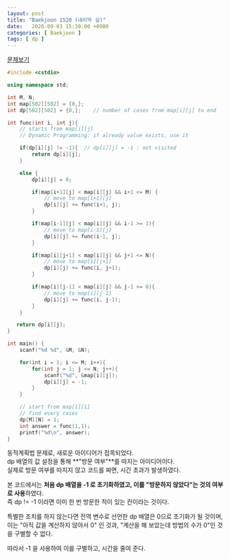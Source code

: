 ```yaml
---
layout: post
title: "Baekjoon 1520 (내리막 길)"
date:   2020-09-03 15:30:00 +0900
categories: [ Baekjoon ]
tags: [ dp ]
---
```


[문제보기][prob]
<!-- more -->
```c++
#include <cstdio>

using namespace std;

int M, N;
int map[502][502] = {0,};
int dp[502][502] = {0,};    // number of cases from map[i][j] to end

int func(int i, int j){
    // starts from map[i][j]
    // Dynamic Programming: if already value exists, use it

    if(dp[i][j] != -1){  // dp[i][j] = -1 : not visited
        return dp[i][j];
    }

    else {
        dp[i][j] = 0;

        if(map[i+1][j] < map[i][j] && i+1 <= M) {
            // move to map[i+1][j]
            dp[i][j] += func(i+1, j);
        }

        if(map[i-1][j] < map[i][j] && i-1 >= 1){
            // move to map[i-1][j]
            dp[i][j] += func(i-1, j);
        }

        if(map[i][j+1] < map[i][j] && j+1 <= N){
            // move to map[i][j+1]
            dp[i][j] += func(i, j+1);
        }

        if(map[i][j-1] < map[i][j] && j-1 >= 0){
            // move to map[i][j-1]
            dp[i][j] += func(i, j-1);
        }
    }

   return dp[i][j];
}

int main() {
    scanf("%d %d", &M, &N);

    for(int i = 1; i <= M; i++){
        for(int j = 1; j <= N; j++){
            scanf("%d", &map[i][j]);
            dp[i][j] = -1;
        }
    }

    // start from map[1][1]
    // find every cases
    dp[M][N] = 1;
    int answer = func(1,1);
    printf("%d\n", answer);
}
```

동적계획법 문제로, 새로운 아이디어가 접목되었다.  
dp 배열의 값 설정을 통해 **"방문 여부"**를 따지는 아이디어이다.  
실제로 방문 여부를 따지지 않고 코드를 짜면, 시간 초과가 발생하였다.

본 코드에서는 **처음 dp 배열을 -1 로 초기화하였고, 이를 "방문하지 않았다"는 것의 여부로 사용**하였다.  
즉 dp != -1 이라면 이미 한 번 방문한 적이 있는 칸이라는 것이다.

특별한 조치를 하지 않는다면 전역 변수로 선언한 dp 배열은 0으로 초기화가 될 것이며, 
이는 "아직 값을 계산하지 않아서 0" 인 것과, "계산을 해 보았는데 방법의 수가 0"인 것을 구별할 수 없다.

따라서 -1 을 사용하여 이를 구별하고, 시간을 줄여 준다.

[prob]: https://www.acmicpc.net/problem/1520